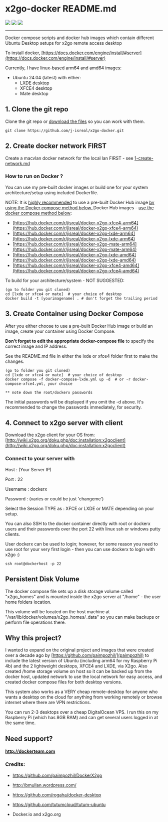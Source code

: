 # x2go-docker README.md
<a href="#"><img src="https://img.shields.io/badge/version-1.02.00-blue" /></a> <a href="#"><img src="https://img.shields.io/badge/docker-version_24.0.7-green" /></a> <a href="#"><img src="https://img.shields.io/badge/ubuntu-latest_24.04-orange" /></a>

<hr />

Docker compose scripts and docker hub images which contain different Ubuntu Desktop setups for x2go remote access desktop

To install docker, [https://docs.docker.com/engine/install/#server](https://docs.docker.com/engine/install/#server)

Currently, I have linux-based arm64 and amd64 images:

- Ubuntu 24.04 (latest) with either:
   - LXDE desktop
   - XFCE4 desktop
   - Mate desktop
  
## 1. Clone the git repo
Clone the git repo or [download the files](https://github.com/j-isreal/x2go-docker/archive/refs/heads/main.zip) so you can work with them.
```
git clone https://github.com/j-isreal/x2go-docker.git
```

## 2. Create docker network FIRST
Create a macvlan docker network for the local lan FIRST - see [1-create-network.md](https://github.com/j-isreal/x2go-docker/blob/998f9714272729bfac3506e83e5495dc16be2e9e/1-create-network.md)


### How to run on Docker ?
You can use my pre-built docker images or build one for your system architecture/setup using included Dockerfile.

NOTE: It is <u>highly recommended</u> to use a pre-built Docker Hub image [by using the Docker compose method below.
](https://github.com/j-isreal/x2go-docker/blob/main/README.md#3-create-container-using-docker-compose)
Docker Hub images - [use the docker compose method below](https://github.com/j-isreal/x2go-docker/blob/main/README.md#3-create-container-using-docker-compose):

- [https://hub.docker.com/r/jisreal/docker-x2go-xfce4-arm64](https://hub.docker.com/r/jisreal/docker-x2go-xfce4-arm64)
- [https://hub.docker.com/r/jisreal/docker-x2go-lxde-arm64](https://hub.docker.com/r/jisreal/docker-x2go-lxde-arm64)
- [https://hub.docker.com/r/jisreal/docker-x2go-mate-arm64](https://hub.docker.com/r/jisreal/docker-x2go-mate-arm64)
- [https://hub.docker.com/r/jisreal/docker-x2go-lxde-amd64](https://hub.docker.com/r/jisreal/docker-x2go-lxde-amd64)
- [https://hub.docker.com/r/jisreal/docker-x2go-xfce4-amd64](https://hub.docker.com/r/jisreal/docker-x2go-xfce4-amd64)


To build for your architecture/system - NOT SUGGESTED:

```
(go to folder you git cloned)
cd [lxde or xfce4 or mate]  # your choice of desktop
docker build -t [yourimagename] . # don't forget the trailing period
```

## 3. Create Container using Docker Compose
After you either choose to use a pre-built Docker Hub image or build an image, create your container using Docker Compose.

<b>Don't forget to edit the appropriate docker-compose file</b> to specify the correct image and IP address.  

See the README.md file in either the lxde or xfce4 folder first to make the changes.

```
(go to folder you git cloned)
cd [lxde or xfce4 or mate]  # your choice of desktop
docker compose -f docker-compose-lxde.yml up -d  # or -r docker-compose-xfce4.yml, your choice

** note down the root/dockerx passwords
```
The initial passwords will be displayed if you omit the -d above.  It's recommended to change the passwords immediately, for security.


## 4. Connect to x2go server with client

Download the x2go client for your OS from:
[http://wiki.x2go.org/doku.php/doc:installation:x2goclient](http://wiki.x2go.org/doku.php/doc:installation:x2goclient)

### Connect to your server with 

Host : (Your Server IP)

Port : 22

Username : dockerx 

Password : (varies or could be just 'changeme')


Select the Session TYPE as : XFCE or LXDE or MATE depending on your setup.

You can also SSH to the docker container directly with root or dockerx users and their passwords over the port 22 with linux ssh or windows putty clients.

User dockerx can be used to login; however, for some reason you need to use root for your very first login - then you can use dockerx to login with x2go :)

```
ssh root@dockerhost -p 22
```

## Persistent Disk Volume
The docker compose file sets up a disk storage volume called "x2go_homes" and is mounted inside the x2go server at "/home" - the user home folders location.

This volume will be located on the host machine at "/var/lib/docker/volumes/x2go_homes/_data" so you can make backups or perform file operations there.


## Why this project?

I wanted to expand on the original project and images that were created over a decade ago by [https://github.com/paimpozhil/](paimpozhil) to include the latest version of Ubuntu (including arm64 for my Raspberry Pi 4b) and the 2 lightweight desktops, XFCE4 and LXDE, via X2go.  Also created /home storage volume on host so it can be backed up from the docker host, updated network to use the local network for easy access, and created docker compose files for both desktop versions.

This system also works as a VERY cheap remote-desktop for anyone who wants a desktop on the cloud for anything from working remotely or browse internet where there are VPN restrictions.

You can run 2-3 desktops over a cheap DigitalOcean VPS.  I run this on my Raspberry Pi (which has 8GB RAM) and can get several users logged in at the same time.


## Need support?

#### http://dockerteam.com

### Credits:

- https://github.com/paimpozhil/DockerX2go
- http://bmullan.wordpress.com/
- https://github.com/rogaha/docker-desktop
- https://github.com/tutumcloud/tutum-ubuntu

- Docker.io and x2go.org

